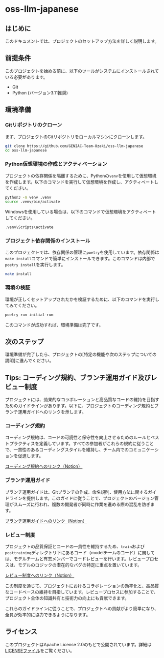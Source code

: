 # oss-llm-japanese

## はじめに

このドキュメントでは、プロジェクトのセットアップ方法を詳しく説明します。

## 前提条件

このプロジェクトを始める前に、以下のツールがシステムにインストールされている必要があります。

- Git
- Python (バージョン3.11推奨)

## 環境準備

### Gitリポジトリのクローン

まず、プロジェクトのGitリポジトリをローカルマシンにクローンします。

```bash
git clone https://github.com/GENIAC-Team-Ozaki/oss-llm-japanese
cd oss-llm-japanese
```

### Python仮想環境の作成とアクティベーション

プロジェクトの依存関係を隔離するために、Pythonの`venv`を使用して仮想環境を作成します。以下のコマンドを実行して仮想環境を作成し、アクティベートしてください。

```bash
python3 -m venv .venv
source .venv/bin/activate
```

Windowsを使用している場合は、以下のコマンドで仮想環境をアクティベートしてください。

```bash
.venv\Scripts\activate
```

### プロジェクト依存関係のインストール

このプロジェクトでは、依存関係の管理に`poetry`を使用しています。依存関係は`make install`コマンドで簡単にインストールできます。このコマンドは内部で`poetry install`を実行します。

```bash
make install
```

### 環境の検証

環境が正しくセットアップされたかを検証するために、以下のコマンドを実行してみてください。

```bash
poetry run initial-run
```

このコマンドが成功すれば、環境準備は完了です。

## 次のステップ

環境準備が完了したら、プロジェクトの[特定の機能や次のステップについての説明]に進んでください。

## Tips: コーディング規約、ブランチ運用ガイド及びレビュー制度

プロジェクトには、効果的なコラボレーションと高品質なコードの維持を目指すためのガイドラインがあります。以下に、プロジェクトのコーディング規約とブランチ運用ガイドへのリンクを示します。

### コーディング規約

コーディング規約は、コードの可読性と保守性を向上させるためのルールとベストプラクティスを定義しています。すべての参加者がこれらの規約に従うことで、一貫性のあるコーディングスタイルを維持し、チーム内でのコミュニケーションを促進します。

[コーディング規約へのリンク（Notion）](https://www.notion.so/matsuolab-geniac/9968d3dfb2d143e781a5056350799ef1?pvs=4)

### ブランチ運用ガイド

ブランチ運用ガイドは、Gitブランチの作成、命名規則、使用方法に関するガイドラインを提供します。このガイドに従うことで、プロジェクトのバージョン管理がスムーズに行われ、複数の開発者が同時に作業を進める際の混乱を防ぎます。

[ブランチ運用ガイドへのリンク（Notion）](https://www.notion.so/matsuolab-geniac/Git-09616f3149c14cacb22ebf75b169a89d?pvs=4)

### レビュー制度

プロジェクトの品質保証とコードの一貫性を維持するため、`train`および`posttraining`ディレクトリ下にあるコード（modelチームのコード）に関しては、モデルチームと有志メンバーでコードレビューを行います。レビュープロセスは、モデルのロジックの潜在的なバグの特定に重点を置いています。

[レビュー制度へのリンク（Notion）](https://www.notion.so/matsuolab-geniac/8ace35aca12f4268ac7478733aecfa21?pvs=4)

この制度を通じて、プロジェクトにおけるコラボレーションの効率化と、高品質なコードベースの維持を目指しています。レビュープロセスに参加することで、プロジェクト全体の知識共有と技術力の向上にも貢献できます。

これらのガイドラインに従うことで、プロジェクトへの貢献がより簡単になり、全員が効率的に協力できるようになります。

## ライセンス

このプロジェクトはApache License 2.0のもとで公開されています。詳細は[LICENSEファイル](./LICENSE)をご覧ください。

